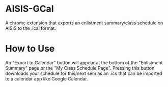 # AISIS-GCal
A chrome extension that exports an enlistment summary/class schedule on AISIS
to the .ical format.

# How to Use
An "Export to Calendar" button will appear at the bottom of the "Enlistment
Summary" page or the "My Class Schedule Page". Pressing this button downloads
your schedule for this/next sem as an .ics that can be imported to a calendar
app like Google Calendar.
